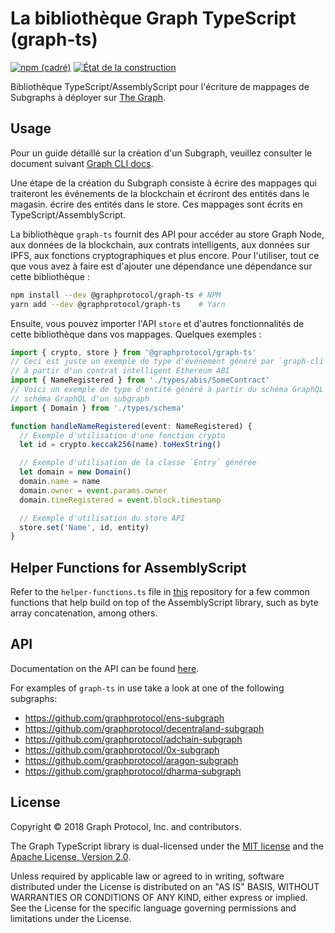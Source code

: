 # La bibliothèque Graph TypeScript (graph-ts)

[ ![npm (cadré)](https://img.shields.io/npm/v/@graphprotocol/graph-ts.svg)](https://www.npmjs.com/package/@graphprotocol/graph-ts)
[ ![État de la construction](https://travis-ci.org/graphprotocol/graph-ts.svg?branch=master)](https://travis-ci.org/graphprotocol/graph-ts)

Bibliothèque TypeScript/AssemblyScript pour l'écriture de mappages de Subgraphs à déployer sur
[The Graph](https://github.com/graphprotocol/graph-node).

## Usage

Pour un guide détaillé sur la création d'un Subgraph, veuillez consulter le document suivant
[Graph CLI docs](https://github.com/graphprotocol/graph-cli).

Une étape de la création du Subgraph consiste à écrire des mappages qui traiteront les événements de la blockchain et écriront des entités dans le magasin.
écrire des entités dans le store. Ces mappages sont écrits en TypeScript/AssemblyScript.

La bibliothèque `graph-ts` fournit des API pour accéder au store Graph Node, aux données de la blockchain, aux contrats intelligents, aux données sur IPFS, aux fonctions cryptographiques et plus encore. Pour l'utiliser, tout ce que vous avez à faire est d'ajouter une dépendance
une dépendance sur cette bibliothèque :

```sh
npm install --dev @graphprotocol/graph-ts # NPM
yarn add --dev @graphprotocol/graph-ts    # Yarn
```

Ensuite, vous pouvez importer l'API `store` et d'autres fonctionnalités de cette bibliothèque dans vos mappages. Quelques exemples :

```typescript
import { crypto, store } from '@graphprotocol/graph-ts'
// Ceci est juste un exemple de type d'événement généré par `graph-cli`
// à partir d'un contrat intelligent Ethereum ABI
import { NameRegistered } from './types/abis/SomeContract'
// Voici un exemple de type d'entité généré à partir du schéma GraphQL d'un subgraph.
// schéma GraphQL d'un subgraph
import { Domain } from './types/schema'

function handleNameRegistered(event: NameRegistered) {
  // Exemple d'utilisation d'une fonction crypto
  let id = crypto.keccak256(name).toHexString()

  // Exemple d'utilisation de la classe `Entry` générée
  let domain = new Domain()
  domain.name = name
  domain.owner = event.params.owner
  domain.timeRegistered = event.block.timestamp

  // Exemple d'utilisation du store API 
  store.set('Name', id, entity)
}
```

## Helper Functions for AssemblyScript

Refer to the `helper-functions.ts` file in
[this](https://github.com/graphprotocol/graph-tooling/blob/main/packages/ts/helper-functions.ts)
repository for a few common functions that help build on top of the AssemblyScript library, such as
byte array concatenation, among others.

## API

Documentation on the API can be found
[here](https://thegraph.com/docs/en/developer/assemblyscript-api/).

For examples of `graph-ts` in use take a look at one of the following subgraphs:

- https://github.com/graphprotocol/ens-subgraph
- https://github.com/graphprotocol/decentraland-subgraph
- https://github.com/graphprotocol/adchain-subgraph
- https://github.com/graphprotocol/0x-subgraph
- https://github.com/graphprotocol/aragon-subgraph
- https://github.com/graphprotocol/dharma-subgraph

## License

Copyright &copy; 2018 Graph Protocol, Inc. and contributors.

The Graph TypeScript library is dual-licensed under the
[MIT license](https://github.com/graphprotocol/graph-tooling/blob/main/LICENSE-MIT) and the
[Apache License, Version 2.0](https://github.com/graphprotocol/graph-tooling/blob/main/LICENSE-APACHE).

Unless required by applicable law or agreed to in writing, software distributed under the License is
distributed on an "AS IS" BASIS, WITHOUT WARRANTIES OR CONDITIONS OF ANY KIND, either express or
implied. See the License for the specific language governing permissions and limitations under the
License.
